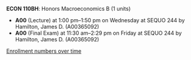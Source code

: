 **ECON 110BH**: Honors Macroeconomics B (1 units)

- **A00** (Lecture) at 1:00 pm–1:50 pm on Wednesday at SEQUO 244 by Hamilton, James D. (A00365092)
- **A00** (Final Exam) at 11:30 am–2:29 pm on Friday at SEQUO 244 by Hamilton, James D. (A00365092)

[Enrollment numbers over time](./ECON110BH.tsv)
